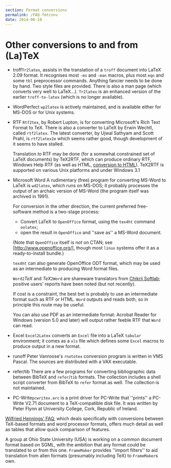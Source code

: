 ```yaml
---
section: Format conversions
permalink: /FAQ-fmtconv
date: 2014-06-10
---
```


# Other conversions to and from (La)TeX

- troff`Tr2latex`, assists in the translation of a
  `troff` document into LaTeX 2.09 format.  It recognises most
  `-ms` and `-man` macros, plus most `eqn` and some
  `tbl` preprocessor commands.  Anything fancier needs to be
  done by hand. Two style files are provided. There is also a man page
  (which converts very well to LaTeX&hellip;).
  `Tr2latex` is an enhanced version of the earlier
  `troff-to-latex` (which is no longer available).

- WordPerfect `wp2latex` is actively maintained, and is
  available either for MS-DOS or for Unix systems.
- RTF `Rtf2tex`, by Robert Lupton, is for
  converting Microsoft's Rich Text Format to TeX.  There is also a
  converter to LaTeX by Erwin Wechtl, called `rtf2latex`.
  The latest converter, by Ujwal Sathyam and Scott Prahl, is
  `rtf2latex2e` which seems rather good, though development
  of it seems to have stalled.

  Translation _to_ RTF may be done (for a somewhat
  constrained set of LaTeX documents) by TeX2RTF, which
  can produce ordinary RTF, Windows Help RTF (as well as
  HTML, [conversion to HTML](FAQ-LaTeX2HTML.md)).
  TeX2RTF is supported on various Unix platforms and under
  Windows&nbsp;3.1
- Microsoft Word A rudimentary (free) program for converting
  MS-Word to LaTeX is `wd2latex`, which runs on MS-DOS;
  it probably processes the output of an archaic version of
  MS-Word (the program itself was archived in 1991).

  For conversion in the other direction, the current preferred
  free-software method is a two-stage process:
  

  -  Convert LaTeX to `OpenOffice` format, using the
      `tex4ht` command `oolatex`;
  -  open the result in `OpenOffice` and ''save as'' a
      MS-Word document.

  (Note that `OpenOffice` itself is _not_ on
  CTAN; see [http://www.openoffice.org/], though most
  `linux` systems offer it as a ready-to-install bundle.)

  `tex4ht` can also generate OpenOffice ODT
  format, which may be used as an intermediate to producing Word
  format files.

  `Word2`_TeX_ and _TeX_`2Word` are 
  shareware translators from 
  [Chikrii Softlab](https://www.chikrii.com/); positive users'
  reports have been noted (but not recently).

  If cost is a constraint, the best bet is probably to use an
  intermediate format such as RTF or HTML.
  `Word` outputs and reads both, so in principle this route
  may be useful.

  You can also use PDF as an intermediate format: Acrobat Reader
  for Windows (version 5.0 and later) will output rather feeble
  RTF that `Word` can read.
- Excel `Excel2Latex` converts an `Excel` file
  into a LaTeX `tabular` environment; it comes as a
  `xls` file which defines some `Excel` macros to produce
  output in a new format.
- runoff Peter Vanroose's `rnototex`
  conversion program is written in VMS Pascal.
  The sources are distributed with a VAX executable.
- refer/tib There are a few programs for converting bibliographic
  data between BibTeX and `refer`/`tib` formats.
  The collection includes a shell script converter from BibTeX to
  `refer` format as well. The collection
  is not maintained.
- PC-Write`pcwritex.arc` is a
  print driver for PC-Write that ''prints'' a PC-Write
  V2.71 document to a TeX-compatible disk file.  It was written by Peter
  Flynn at University College, Cork, Republic of Ireland.

[Wilfried Hennings' FAQ](http://www.tug.org/utilities/texconv/index.html),
which deals specifically with conversions between TeX-based formats
and word processor formats, offers much detail as well as tables that
allow quick comparison of features.

A group at Ohio State University (USA) is working on
a common document format based on SGML, with the ambition that any
format could be
translated to or from this one.  `FrameMaker` provides
''import filters'' to aid translation from alien formats
(presumably including TeX) to `FrameMaker`s own.

